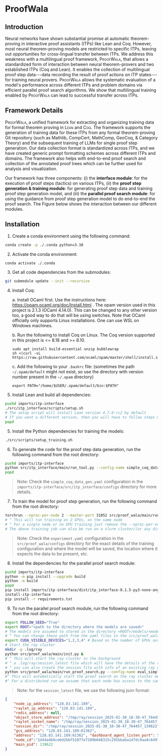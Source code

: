 # ProofWala

## Introduction
Neural networks have shown substantial promise at automatic theorem-proving in interactive proof assistants (ITPs) like Lean and Coq. However, most neural theorem-proving models are restricted to specific ITPs, leaving out opportunities for cross-lingual transfer between ITPs. We address this weakness with a multilingual proof framework, <span style="font-variant:small-caps;">ProofWala</span>, that allows a standardized form of interaction between neural theorem-provers and two established ITPs (Coq and Lean). It enables the collection of multilingual proof step data---data recording the result of proof actions on ITP states---for training neural provers. 
 <span style="font-variant:small-caps;">ProofWala</span> allows the systematic evaluation of a model's performance across different ITPs and problem domains via efficient parallel proof search algorithms. We show that multilingual training enabled by <span style="font-variant:small-caps;">ProofWala</span> can lead to successful transfer across ITPs. 

 ## Framework Details
 <span style="font-variant:small-caps;">ProofWala</span>, a unified framework for extracting and organizing training data for formal theorem proving in <span style="font-variant:small-caps;">Lean</span> and <span style="font-variant:small-caps;">Coq</span>. The framework supports the generation of training data for these ITPs from any formal theorem-proving Git repository (such as Mathlib, CompCert, MathComp, GeoCoq, & Category Theory) and the subsequent training of LLMs for single proof step generation. Our data collection format is standardized across ITPs, and we have created generic prompt formatting schemes across different ITPs and domains. The framework also helps with end-to-end proof search and collection of the annotated proof trees which can be further used for analysis and visualization.

 Our framework has three components: 
(i) the **interface module**: for the execution of proof steps (tactics) on various ITPs, (ii) the **proof step generation & training module**: for generating proof step data and training proof step generation model, and (iii) the **parallel proof search module**: for using the guidance from proof step generation model to do end-to-end the proof search. The Figure below shows the interaction between our different modules.

## Installation
1. Create a conda environment using the following command:
```bash
conda create -p ./.conda python=3.10
```
2. Activate the conda environment:
```bash
conda activate ./.conda
```
3. Get all code dependencies from the submodules:
```bash
git submodule update --init --recursive
```
4. Install Coq:

    a. Install OCaml first. Use the instructions here: https://opam.ocaml.org/doc/Install.html . The opam version used in this project is 2.1.3 (OCaml 4.14.0). This can be changed to any other version too, a good way to do that will be using switches. Note that OCaml officially only supports Linux installations. One can use WSL on Windows machines.

    b. Run the following to install Coq on Linux. The Coq version supported in this project is <= 8.18 and >= 8.10. 
    ```
    sudo apt install build-essential unzip bubblewrap
    sh <(curl -sL https://raw.githubusercontent.com/ocaml/opam/master/shell/install.sh)
    ```

    c. Add the following to your `.bashrc` file: (sometimes the path `~/.opam/default` might not exist, so use the directory with version number present in the `~/.opam` directory)
    ```
    export PATH="/home/$USER/.opam/default/bin:$PATH"
    ```

4. Install Lean and build all dependencies:
```bash
pushd imports/itp-interface
./src/itp_interface/scripts/setup.sh
# The setup script will install Lean version 4.7.0-rc2 by default
# If you want a different version, then you will have to follow steps mentioned in installing differnt Lean Version section
popd
```

5. Install the Python dependencies for training the models:
```bash
./src/scripts/setup_training.sh
```

6. To generate the code for the proof step data generation, run the following command from the root directory:
```bash
pushd imports/itp-interface
python src/itp_interface/main/run_tool.py --config-name simple_coq_data_gen
popd
```
>Note: Check the `simple_coq_data_gen.yaml` configuration in the `imports/itp-interface/src/itp_interface/configs` directory for more details.

7. To train the model for proof step generation, run the following command from the root directory:
```bash
torchrun --nproc-per-node 2 --master-port 31052 src/proof_wala/main/run.py --config-name experiment
# ^ This will run training on 2 GPUs, on the same node
# ^ For a single node or no GPU training just remove the --nproc-per-node 2 and --master-port 31052 and torchrun
# The above training job can also be run on a slurm cluster/(or any distributed cluster), for that refer the per_node_job.sh and tacc_slurm.sh script in the root directory
```
>Note: Check the `experiment.yaml` configuration in the `src/proof_wala/configs` directory for the exact details of the training configuration and where the model will be saved, the location where it expects the data to be present, etc.

8. Install the dependencies for the parallel proof search module:
```bash
pushd imports/itp-interface
python -m pip install --upgrade build
python -m build
popd
pip install imports/itp-interface/dist/itp_interface-0.1.5-py3-none-any.whl --force-reinstall
install-itp-interface
pip install -r requirements.txt
```

9. To run the parallel proof search module, run the following command from the root directory:
```bash
export FOLLOW_SEED="True"
export ROOT="<path to the directory where the models are saved>"
# The models are assumed to stored in the directory <ROOT>/models/<model_name>
# ^ You can change these path from the yaml files in the src/proof_wala/configs directory
export CUDA_VISIBLE_DEVICES="1,2,3,4" # Based on the number of GPUs available
# Start the ray cluster
mkdir -p .log/ray
python src/proof_wala/main/init.py &
# ^ This will start the ray cluster in the background
# ^ a .log/ray/session_latest file which will have the details of the ray cluster
# ^ you can also create the session file with info of an existing ray cluster without starting a new one
python src/proof_wala/main/run_proof_search.py --config-name eval_simple_lean_test_multilingual
#^ This will automatically start the proof search on the ray cluster mentioned in the session_latest file
#^ For a distributed run we assume that each node has access to the same data, models, essentially the same file system (NFS, SMB, etc)
```
>Note: for the `session_latest` file, we use the following json format:
```json
{
    "node_ip_address": "128.83.141.189", 
    "raylet_ip_address": "128.83.141.189", 
    "redis_address": null, 
    "object_store_address": "/tmp/ray/session_2025-01-30_18-30-47_764457_139622/sockets/plasma_store", 
    "raylet_socket_name": "/tmp/ray/session_2025-01-30_18-30-47_764457_139622/sockets/raylet", "webui_url": "127.0.0.1:8265", 
    "session_dir": "/tmp/ray/session_2025-01-30_18-30-47_764457_139622", "metrics_export_port": 64063, 
    "gcs_address": "128.83.141.189:61362", 
    "address": "128.83.141.189:61362", "dashboard_agent_listen_port": 52365, 
    "node_id":"1d44a4b8ce6d2bbf51077e7289b648315c291bbaba1d7dc9aa4c6497", 
    "main_pid": 139622
}
```